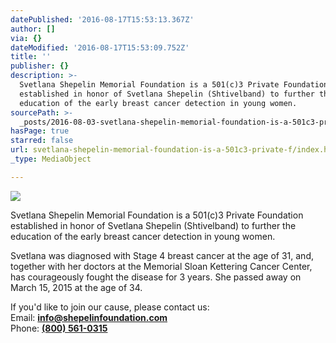 ```yaml
---
datePublished: '2016-08-17T15:53:13.367Z'
author: []
via: {}
dateModified: '2016-08-17T15:53:09.752Z'
title: ''
publisher: {}
description: >-
  Svetlana Shepelin Memorial Foundation is a 501(c)3 Private Foundation
  established in honor of Svetlana Shepelin (Shtivelband) to further the
  education of the early breast cancer detection in young women.
sourcePath: >-
  _posts/2016-08-03-svetlana-shepelin-memorial-foundation-is-a-501c3-private-f.md
hasPage: true
starred: false
url: svetlana-shepelin-memorial-foundation-is-a-501c3-private-f/index.html
_type: MediaObject

---
```

![](https://the-grid-user-content.s3-us-west-2.amazonaws.com/2caf70bd-709f-4081-99dd-c090ae38eab8.jpg)

Svetlana Shepelin Memorial Foundation is a 501(c)3 Private Foundation established in honor of Svetlana Shepelin (Shtivelband) to further the education of the early breast cancer detection in young women.

Svetlana was diagnosed with Stage 4 breast cancer at the age of 31, and, together with her doctors at the Memorial Sloan Kettering Cancer Center, has courageously fought the disease for 3 years. She passed away on March 15, 2015 at the age of 34\.

If you'd like to join our cause, please contact us:  
Email: **[info@shepelinfoundation.com][0]**  
Phone: **[(800) 561-0315][1]**

[0]: mailto:info@shepelinfoundation.org
[1]: tel:8005610315